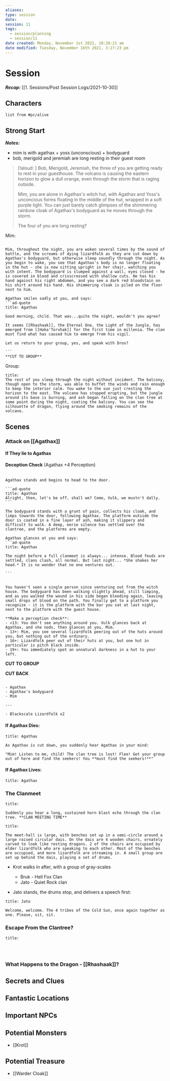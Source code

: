 ```yaml
---
aliases: 
type: session
date: 
session: 11
tags:
  - session/planning
  - session/11
date created: Monday, November 1st 2021, 10:28:21 am
date modified: Tuesday, November 16th 2021, 3:27:23 pm
---
```


# Session
***Recap:*** [[1. Sessions/Post Session Logs/2021-10-30]]

## Characters
```dataview
list from #pc/alive 
```

## Strong Start
***Notes:***
- mim is with agathax + yoss (unconscious) + bodyguard
- bob, merigold and jeremiah are long resting in their guest room

> [!aloud: ]
> Bob, Merigold, Jeremiah, the three of you are getting ready to rest in your guesthouse. The volcano is causing the eastern horizon to glow a dull orange, even through the storm that is raging outside. 
> 
> Mim, you are alone in Agathax's witch hut, with Agathax and Yoss's unconcious forms floating in the middle of the hut, wrapped in a soft purple light. You can just barely catch glimpses of the shimmering rainbow cloak of Agathax's bodyguard as he moves through the storm. 
> 
> The four of you are long resting?

Mim: 
````ad-dnd

Mim, throughout the night, you are woken several times by the sound of battle, and the screams of dying lizardfolk as they are cut down by Agathax's bodyguard, but otherwise sleep soundly through the night. As you begin to wake, you see that Agathax's body is no longer floating in the hut - she is now sitting upright in her chair, watching you with intent. The bodyguard is slumped against a wall, eyes closed - he is covered in blood and crisscrossed with shallow cuts. He has his hand against his right abdomen, and you see a dark red bloodstain on his shirt around his hand. His shimmering cloak is piled on the floor next to him.

Agathax smiles sadly at you, and says:
```ad-quote
title: Agathax

Good morning, child. That was...quite the night, wouldn't you agree?

It seems [[Rhashaak]], the Eternal One, the Light of the Jungle, has emerged from [[Haka'Torvhak]] for the first time in millenia. The clan must find what has caused him to emerge from his vigil.

Let us return to your group, yes, and speak with Drox?
 
```
**CUT TO GROUP**

````

Group:
````ad-dnd
title:
The rest of you sleep through the night without incident. The balcony, though open to the storm, was able to buffet the winds and rain enough to keep the interior calm. You wake to the sun just cresting the horizon to the east. The volcano has stopped erupting, but the jungle around its base is burning, and ash began falling on the clan tree at some point during the night, coating the balcony. You can see the silhouette of dragon, flying around the smoking remains of the volcano.

````

 

## Scenes
### Attack on [[Agathax]]

#### If They lie to Agathax
**Deception Check** (Agathax +4 Perception)

####

````ad-dnd

Agathax stands and begins to head to the door.

```ad-quote
title: Agathax
Alright, then, let's be off, shall we? Come, Vulk, we mustn't dally.
```

The bodyguard stands with a grunt of pain, collects his cloak, and limps towards the door, following Agathax. The platform outside the door is coated in a fine layer of ash, making it slippery and difficult to walk. A deep, eerie silence has settled over the clantree, and the platforms are empty.

Agathax glances at you and says:
```ad-quote
title: Agathax

The night before a full clanmeet is always... intense. Blood feuds are settled, clans clash, all normal. But last night... *She shakes her head.* It is no wonder that no one ventures out.

```

````

```ad-dnd

You haven't seen a single person since venturing out from the witch house. The bodyguard has been walking slightly ahead, still limping, and as you walked the wound in his side began bleeding again, leaving small drops of blood on the path. You finally get to a platform you recognize - it is the platform with the bar you sat at last night, next to the platform with the guest house.

**Make a perception check**:
- <13: You don't see anything around you. Vulk glances back at Agathax, and she nods, then glances at you, Mim.
- 13+: Mim, you see several lizardfolk peering out of the huts around you, but nothing out of the ordinary.
- 16+: Lizardfolk peer out of their huts at you, but one hut in particular is pitch black inside.
- 19+: You immediately spot an unnatural darkness in a hut to your left.

```

**CUT TO GROUP**

**CUT BACK**

```ad-battle

- Agathax
- Agathax's bodyguard
- Mim

---

- Blackscale Lizardfolk x2

```

#### If Agathax Dies:
```ad-quote
title: Agathax

As Agathax is cut down, you suddenly hear Agathax in your mind:

"Mim! Listen to me, child! The clan tree is lost! Flee! Get your group out of here and find the seekers! You **must find the seekers!**"
```

#### If Agathax Lives:
```ad-quote
title: Agathax

```

### The Clanmeet
```ad-dnd
title:

Suddenly you hear a long, sustained horn blast echo through the clan tree. **CLAN MEETING TIME**

```

```ad-dnd
title:

The meet-hall is large, with benches set up in a semi-circle around a large raised circular dais. On the dais are 4 wooden chairs, ornately carved to look like resting dragons. 2 of the chairs are occupied by elder lizardfolk who are speaking to each other. Most of the benches are occupied, and more lizardfolk are streaming in. A small group are set up behind the dais, playing a set of drums.

```

- Krot walks in after, with a group of gray-scales
	- Bruk - Hell Fox Clan
	- Jato - Quiet Rock clan



- Jato stands,  the drums stop, and delivers a speech first:

```ad-quote
title: Jato

Welcome, welcome. The 4 tribes of the Cold Sun, once again together as one. Please, sit, sit.

```




### Escape From the Clantree?

```ad-dnd
title:




```

### What Happens to the Dragon - [[Rhashaak]]?



## Secrets and Clues


## Fantastic Locations


## Important NPCs


## Potential Monsters
- [[Krot]]

## Potential Treasure
- [[Warder Cloak]]
